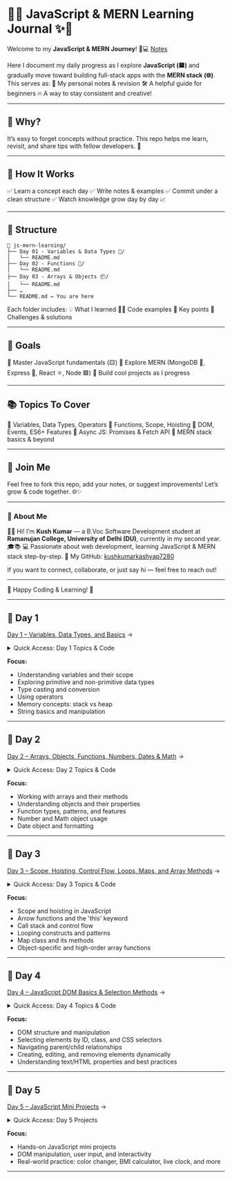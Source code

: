 # 🧪✨ JavaScript & MERN Learning Journal ✨🧪

Welcome to my **JavaScript & MERN Journey**! 🚀💻
[Notes](https://drive.google.com/file/d/1JJ2CLi5lXmgDaP5Nk5nSBxlS_aDP4miH/view?usp=sharing)

Here I document my daily progress as I explore **JavaScript (🟨)** and gradually move toward building full-stack apps with the **MERN stack (🌐)**.
This serves as:
📒 My personal notes & revision
🛠️ A helpful guide for beginners
🔥 A way to stay consistent and creative!

---

## 🎯 Why?

It’s easy to forget concepts without practice.
This repo helps me learn, revisit, and share tips with fellow developers. 🌱

---

## 🔖 How It Works

✅ Learn a concept each day
✅ Write notes & examples
✅ Commit under a clean structure
✅ Watch knowledge grow day by day 📈

---

## 📂 Structure

```
📁 js-mern-learning/
├── Day 01 - Variables & Data Types 📝/
│   └── README.md
├── Day 02 - Functions 🔧/
│   └── README.md
├── Day 03 - Arrays & Objects 📦/
│   └── README.md
├── …
└── README.md ← You are here
```

Each folder includes:
💡 What I learned
👨‍💻 Code examples
📝 Key points
🚀 Challenges & solutions

---

## 🌟 Goals

🌟 Master JavaScript fundamentals (🟨)
🌟 Explore MERN (MongoDB 🍃, Express 🚂, React ⚛️, Node 🟩)
🌟 Build cool projects as I progress

---

## 📚 Topics To Cover

🔷 Variables, Data Types, Operators
🔷 Functions, Scope, Hoisting
🔷 DOM, Events, ES6+ Features
🔷 Async JS: Promises & Fetch API
🔷 MERN stack basics & beyond

---

## 🤝 Join Me

Feel free to fork this repo, add your notes, or suggest improvements!
Let’s grow & code together. 🌐✨

---

### 👤 About Me

👨‍🎓 Hi! I’m **Kush Kumar** — a B.Voc Software Development student at **Ramanujan College, University of Delhi (DU)**, currently in my second year. 🎓📚
💻 Passionate about web development, learning JavaScript & MERN stack step-by-step.
📍 My GitHub: [kushkumarkashyap7280](https://github.com/kushkumarkashyap7280)

If you want to connect, collaborate, or just say hi — feel free to reach out!

---

🚀 Happy Coding & Learning! 🚀

---

## 📅 Day 1

[Day 1 – Variables, Data Types, and Basics](./day_001/) →

<details>
<summary>Quick Access: Day 1 Topics & Code</summary>

- [JavaScript Variables: Declaration, Assignment, and Scope](./day_001/README.md#javascript-variables-declaration-assignment-and-scope) ([Variables.js](./day_001/Variables.js))
- [JavaScript Data Types: Primitive and Non-Primitive](./day_001/README.md#javascript-data-types-primitive-and-non-primitive) ([Datatypes.js](./day_001/Datatypes.js))
- [JavaScript Type Casting (Type Conversion)](./day_001/README.md#javascript-type-casting-type-conversion) ([Typecasting.js](./day_001/Typecasting.js))
- [JavaScript Operators](./day_001/README.md#javascript-operators) ([Operators.js](./day_001/Operators.js))
- [Stack vs Heap Memory in JavaScript](./day_001/README.md#stack-vs-heap-memory-in-javascript) ([Stack_and_Heap.js](./day_001/Stack_and_Heap.js))
- [JavaScript Strings](./day_001/README.md#javascript-strings) ([Strings.js](./day_001/Strings.js))

</details>

**Focus:**

- Understanding variables and their scope
- Exploring primitive and non-primitive data types
- Type casting and conversion
- Using operators
- Memory concepts: stack vs heap
- String basics and manipulation

---

## 📅 Day 2

[Day 2 – Arrays, Objects, Functions, Numbers, Dates & Math](./day_002/) →

<details>
<summary>Quick Access: Day 2 Topics & Code</summary>

- [JavaScript Arrays: Creation, Methods, and Static Methods](./day_002/README.md#array-object--methods) ([Arrays.js](./day_002/Arrays.js))
- [JavaScript Objects: Types, Methods, and Confusing Points](./day_002/README.md#object-object--methods) ([Objects.js](./day_002/Objects.js))
- [JavaScript Functions: Types, Patterns, and Features](./day_002/README.md#function-object--methods) ([Functions.js](./day_002/Functions.js))
- [JavaScript Numbers & Math: Number Object, Math Methods, Random](./day_002/README.md#number-object--methods) ([Numbers.js](./day_002/Numbers.js))
- [JavaScript Dates: Date Object, Methods, Formatting](./day_002/README.md#date-object--methods) ([Dates.js](./day_002/Dates.js))

</details>

**Focus:**

- Working with arrays and their methods
- Understanding objects and their properties
- Function types, patterns, and features
- Number and Math object usage
- Date object and formatting

---

## 📅 Day 3

[Day 3 – Scope, Hoisting, Control Flow, Loops, Maps, and Array Methods](./day_003/) →

<details>
<summary>Quick Access: Day 3 Topics & Code</summary>

- [Scope & Hoisting: Concepts and Examples](./day_003/README.md#scope--hoisting-concepts-and-examples) ([Scope.js](./day_003/Scope.js))
- [Arrow Functions & 'this': Concepts and Examples](./day_003/README.md#arrow-functions--this-concepts-and-examples) ([Arrow_function.js](./day_003/Arrow_function.js))
- [Call Stack & Control Flow](./day_003/README.md#call-stack--control-flow-in-javascript) ([Control_flow.js](./day_003/Control_flow.js))
- [Loops: for, while, do...while, forEach, break, continue](./day_003/README.md#loops-in-javascript) ([Loops.js](./day_003/Loops.js))
- [Map Class: Usage, Methods, Confusions](./day_003/README.md#map-in-javascript) ([Maps.js](./day_003/Maps.js))
- [Object-Specific Loops: forEach, for...of, for...in](./day_003/README.md#object-specific-loops-in-javascript) ([Object_specific_loops.js](./day_003/Object_specific_loops.js))
- [High Order Array Functions: forEach, map, filter, reduce, chaining](./day_003/README.md#high-order-array-functions-in-javascript) ([Arrays_specific_loops.js](./day_003/Arrays_specific_loops.js))

</details>

**Focus:**

- Scope and hoisting in JavaScript
- Arrow functions and the 'this' keyword
- Call stack and control flow
- Looping constructs and patterns
- Map class and its methods
- Object-specific and high-order array functions

---

## 📅 Day 4

[Day 4 – JavaScript DOM Basics & Selection Methods](./day_004/) →

<details>
<summary>Quick Access: Day 4 Topics & Code</summary>

- [HOW_DOM_WORKS: DOM Structure & Manipulation](./day_004/HOW_DOM_WORKS/) ([index.htm](./day_004/HOW_DOM_WORKS/index.htm), [script.js](./day_004/HOW_DOM_WORKS/script.js))
- [Select by ID and Class, QuerySelector, Child Selection](./day_004/selct_by_id_and_class/) ([index.html](./day_004/selct_by_id_and_class/index.html), [script.js](./day_004/selct_by_id_and_class/script.js))
- [Create New Element, Parent/Child Navigation](./day_004/create_new_element/) ([index.htm](./day_004/create_new_element/index.htm), [script.js](./day_004/create_new_element/script.js))
- [Edit and Remove Element](./day_004/edit_and_remove_element/) ([index.htm](./day_004/edit_and_remove_element/index.htm), [script.js](./day_004/edit_and_remove_element/script.js))

</details>

**Focus:**

- DOM structure and manipulation
- Selecting elements by ID, class, and CSS selectors
- Navigating parent/child relationships
- Creating, editing, and removing elements dynamically
- Understanding text/HTML properties and best practices

---

## 📅 Day 5

[Day 5 – JavaScript Mini Projects](./day_005/) →

<details>
<summary>Quick Access: Day 5 Projects</summary>

- [Project 1: Background Color Changer](./day_005/Project_01/) ([index.htm](./day_005/Project_01/index.htm), [script.js](./day_005/Project_01/script.js))
- [Project 2: BMI Calculator](./day_005/Project_02/) ([index.htm](./day_005/Project_02/index.htm), [script.js](./day_005/Project_02/script.js))
- [Project 3: Live Date and Time](./day_005/Project_03/) ([index.htm](./day_005/Project_03/index.htm), [script.js](./day_005/Project_03/script.js))
<!-- Project 4: Guess the Number (add when files are restored) -->

</details>

**Focus:**

- Hands-on JavaScript mini projects
- DOM manipulation, user input, and interactivity
- Real-world practice: color changer, BMI calculator, live clock, and more

---
